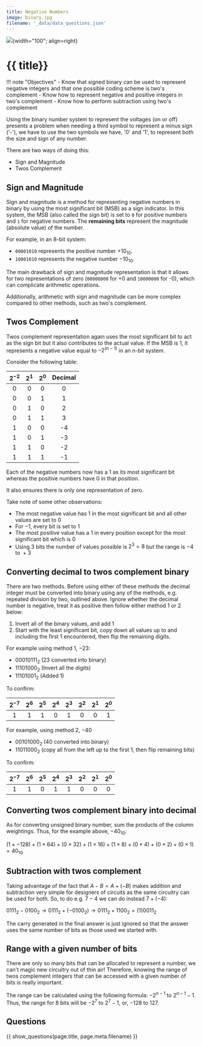 ```yaml
---
title: Negative Numbers
image: binary.jpg
filename: '_data/data_questions.json'
---
```


![](../../assets/images/topics/{{image}}){width="100"; align=right}

# {{ title}}


!!! note "Objectives"
    - Know that signed binary can be used to represent negative integers and that one possible coding scheme is two's complement
    - Know how to represent negative and positive integers in two's complement
    - Know how to perform subtraction using two's complement


Using the binary number system to represent the voltages (on or off) presents a problem when needing a third symbol to represent a minus sign ('-'), we have to use the two symbols we have, '0' and '1', to represent both the size and sign of any number.  

There are two ways of doing this:

- Sign and Magnitude
- Twos Complement

## Sign and Magnitude

Sign and magnitude is a method for representing negative numbers in binary by using the most significant bit (MSB) as a sign indicator. In this system, the MSB (also called the sign bit) is set to `0` for positive numbers and `1` for negative numbers. The **remaining bits** represent the magnitude (absolute value) of the number.

For example, in an 8-bit system:

- `00001010` represents the positive number $+10_{10}$.
- `10001010` represents the negative number $-10_{10}$.

The main drawback of sign and magnitude representation is that it allows for two representations of zero (`00000000` for +0 and `10000000` for -0), which can complicate arithmetic operations. 

Additionally, arithmetic with sign and magnitude can be more complex compared to other methods, such as two's complement.

## Twos Complement

Twos complement representation again uses the most significant bit to act as the sign bit but it also contributes to the actual value.  If the MSB is 1, it represents a negative value equal to $-2^{(n-1)}$ in an n-bit system.  

Consider the following table:

| $2^{-2}$ | $2^{1}$ | $2^{0}$ | Decimal |
| :-------:  | :-------: | :-------: | :-------: |
|    0     |    0    |    0    |    0    |
|    0     |    0    |    1    |    1    |
|    0     |    1    |    0    |    2    |
|    0     |    1    |    1    |    3    |
|    1     |    0    |    0    |   -4    |
|    1     |    0    |    1    |   -3    |
|    1     |    1    |    0    |   -2    |
|    1     |    1    |    1    |   -1    |

Each of the negative numbers now has a $1$ as its most significant bit whereas the positive numbers have $0$ in that position.  

It also ensures there is only one representation of zero.

Take note of some other observations:

- The most negative value has $1$ in the most significant bit and all other values are set to $0$
- For $-1$, every bit is set to $1$
- The most positive value has a $1$ in every position except for the most significant bit which is $0$
- Using 3 bits the number of values possible is $2^3 = 8$ but the range is $-4 \text{ to } +3$

## Converting decimal to twos complement binary

There are two methods.  Before using either of these methods the decimal integer must be converted into binary using any of the methods, e.g. repeated division by two, outlined above.  Ignore whether the decimal number is negative, treat it as positive then follow either method 1 or 2 below:

1. Invert all of the binary values, and add 1
2. Start with the least significant bit, copy down all values up to and including the first $1$ encountered, then flip the remaining digits.

For example using method 1, $-23$:

- $00010111_2$	($23$ converted into binary)
- $11101000_2$	(Invert all the digits)
- $11101001_2$	(Added $1$)

To confirm:

| $2^{-7}$ | $2^{6}$ | $2^{5}$ | $2^{4}$ | $2^{3}$ | $2^{2}$ | $2^{1}$ | $2^{0}$ |
| :------: | :-----: | :-----: | :-----: | :-----: | :-----: | :-----: | :-----: |
|    1     |    1    |    1    |    0    |    1    |    0    |    0    |    1    |

For example, using method 2, $-40$

- $00101000_2$	($40$ converted into binary)
- $11011000_2$	(copy all from the left up to the first $1$, then flip remaining bits)

To confirm:

| $2^{-7}$ | $2^{6}$ | $2^{5}$ | $2^{4}$ | $2^{3}$ | $2^{2}$ | $2^{1}$ | $2^{0}$ |
| :------: | :-----: | :-----: | :-----: | :-----: | :-----: | :-----: | :-----: |
|    1     |    1    |    0    |    1    |    1    |    0    |    0    |    0    |


## Converting twos complement binary into decimal

As for converting unsigned binary number, sum the products of the column weightings.  Thus, for the example above, $-40_{10}$:

$(1 \times -128) + (1 \times 64) + (0 \times 32) + (1 \times 16) + (1 \times 8) + (0 \times 4) + (0 \times 2) + (0 \times 1) = 40_{10}$

## Subtraction with twos complement

Taking advantage of the fact that $A - B = A + (-B)$ makes addition and subtraction very simple for designers of circuits as the same circuitry can be used for both.  So, to do e.g. $7 - 4$ we can do instead $7 + (-4)$:

$0111_2 - 0100_2 \rightarrow 0111_2 + (-0100_2) \rightarrow 0111_2 + 1100_2 = (1)0011_2$ 

The carry generated in the final answer is just ignored so that the answer uses the same number of bits as those used we started with.

## Range with a given number of bits

There are only so many bits that can be allocated to represent a number, we can't magic new circuitry out of thin air!  Therefore, knowing the range of twos complement integers that can be accessed with a given number of bits is really important.

The range can be calculated using the following formula:  $-2^{n-1}$ to $2^{n-1} - 1$.  Thus, the range for 8 bits will be $-2^7$ to $2^7 - 1$, or, $-128$ to $127$.

## Questions

{{ show_questions(page.title, page.meta.filename) }}
